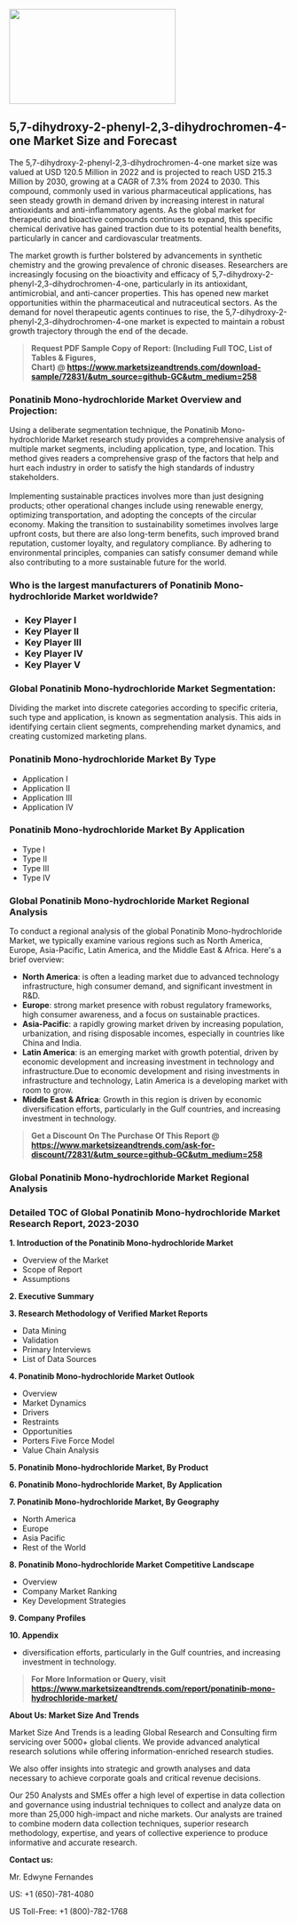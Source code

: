 <p><img class="alignnone size-medium wp-image-20088" src="https://ffe5etoiles.com/wp-content/uploads/2024/12/MST1-300x171.png" alt="" width="300" height="171" /></p><h2>5,7-dihydroxy-2-phenyl-2,3-dihydrochromen-4-one Market Size and Forecast</h2><p>The 5,7-dihydroxy-2-phenyl-2,3-dihydrochromen-4-one market size was valued at USD 120.5 Million in 2022 and is projected to reach USD 215.3 Million by 2030, growing at a CAGR of 7.3% from 2024 to 2030. This compound, commonly used in various pharmaceutical applications, has seen steady growth in demand driven by increasing interest in natural antioxidants and anti-inflammatory agents. As the global market for therapeutic and bioactive compounds continues to expand, this specific chemical derivative has gained traction due to its potential health benefits, particularly in cancer and cardiovascular treatments.</p><p>The market growth is further bolstered by advancements in synthetic chemistry and the growing prevalence of chronic diseases. Researchers are increasingly focusing on the bioactivity and efficacy of 5,7-dihydroxy-2-phenyl-2,3-dihydrochromen-4-one, particularly in its antioxidant, antimicrobial, and anti-cancer properties. This has opened new market opportunities within the pharmaceutical and nutraceutical sectors. As the demand for novel therapeutic agents continues to rise, the 5,7-dihydroxy-2-phenyl-2,3-dihydrochromen-4-one market is expected to maintain a robust growth trajectory through the end of the decade.</p></p><blockquote id="" class=""><strong>Request PDF Sample Copy of Report: (Including Full TOC, List of Tables &amp; Figures, Chart)&nbsp;@&nbsp;<strong><a href="https://www.marketsizeandtrends.com/download-sample/72831/&utm_source=github-GC&utm_medium=258" target="_blank">https://www.marketsizeandtrends.com/download-sample/72831/&utm_source=github-GC&utm_medium=258</a></strong></strong></blockquote><h3 id="" class="">Ponatinib Mono-hydrochloride Market&nbsp;Overview and Projection:</h3><p id="" class="">Using a deliberate segmentation technique, the Ponatinib Mono-hydrochloride Market research study provides a comprehensive analysis of multiple market segments, including application, type, and location. This method gives readers a comprehensive grasp of the factors that help and hurt each industry in order to satisfy the high standards of industry stakeholders. <br /> <br />Implementing sustainable practices involves more than just designing products; other operational changes include using renewable energy, optimizing transportation, and adopting the concepts of the circular economy. Making the transition to sustainability sometimes involves large upfront costs, but there are also long-term benefits, such improved brand reputation, customer loyalty, and regulatory compliance. By adhering to environmental principles, companies can satisfy consumer demand while also contributing to a more sustainable future for the world.</p><h3 id="" class="">Who is the largest manufacturers of&nbsp;Ponatinib Mono-hydrochloride Market worldwide?</h3><h3 class=""><p><ul><li>Key Player I </li><li> Key Player II </li><li> Key Player III </li><li> Key Player IV </li><li> Key Player V</li></ul></p></h3><h3 id="" class="">Global&nbsp;Ponatinib Mono-hydrochloride Market Segmentation:</h3><p id="" class="">Dividing the market into discrete categories according to specific criteria, such type and application, is known as segmentation analysis. This aids in identifying certain client segments, comprehending market dynamics, and creating customized marketing plans.</p><h3 id="" class="">Ponatinib Mono-hydrochloride Market&nbsp;By Type</h3><p><p><ul><li>Application I </li><li> Application II </li><li> Application III </li><li> Application IV</p></li></ul></p></p><h3 id="" class="">Ponatinib Mono-hydrochloride Market&nbsp;By Application</h3><p class=""><p><ul><li>Type I </li><li> Type II </li><li> Type III </li><li> Type IV</li></ul></p></p><h3 id="" class="">Global Ponatinib Mono-hydrochloride Market Regional Analysis</h3><p id="" class="">To conduct a regional analysis of the global Ponatinib Mono-hydrochloride Market, we typically examine various regions such as North America, Europe, Asia-Pacific, Latin America, and the Middle East &amp; Africa. Here's a brief overview:</p><ul><li><strong>North America</strong>: is often a leading market due to advanced technology infrastructure, high consumer demand, and significant investment in R&amp;D.</li><li><strong>Europe</strong>: strong market presence with robust regulatory frameworks, high consumer awareness, and a focus on sustainable practices.</li><li><strong>Asia-Pacific</strong>: a rapidly growing market driven by increasing population, urbanization, and rising disposable incomes, especially in countries like China and India.</li><li><strong>Latin America</strong>: is an emerging market with growth potential, driven by economic development and increasing investment in technology and infrastructure.Due to economic development and rising investments in infrastructure and technology, Latin America is a developing market with room to grow.</li><li><strong>Middle East &amp; Africa</strong>: Growth in this region is driven by economic diversification efforts, particularly in the Gulf countries, and increasing investment in technology.</li></ul><blockquote id="" class=""><strong>Get a Discount On The Purchase Of This Report @ <strong><a href="https://www.marketsizeandtrends.com/ask-for-discount/72831/&utm_source=github-GC&utm_medium=258" target="_blank">https://www.marketsizeandtrends.com/ask-for-discount/72831/&utm_source=github-GC&utm_medium=258</a></strong></strong></blockquote><h3 id="" class="">Global Ponatinib Mono-hydrochloride Market Regional Analysis</h3><h3 id="" class="">Detailed TOC of Global Ponatinib Mono-hydrochloride Market Research Report, 2023-2030</h3><p id="" class=""><strong>1. Introduction of the Ponatinib Mono-hydrochloride Market</strong></p><ul><li>Overview of the Market</li><li>Scope of Report</li><li>Assumptions</li></ul><p id="" class=""><strong>2. Executive Summary</strong></p><p id="" class=""><strong>3. Research Methodology of Verified Market Reports</strong></p><ul><li>Data Mining</li><li>Validation</li><li>Primary Interviews</li><li>List of Data Sources</li></ul><p id="" class=""><strong>4. Ponatinib Mono-hydrochloride Market Outlook</strong></p><ul><li>Overview</li><li>Market Dynamics</li><li>Drivers</li><li>Restraints</li><li>Opportunities</li><li>Porters Five Force Model</li><li>Value Chain Analysis</li></ul><p id="" class=""><strong>5. Ponatinib Mono-hydrochloride Market, By Product</strong></p><p id="" class=""><strong>6. Ponatinib Mono-hydrochloride Market, By Application</strong></p><p id="" class=""><strong>7. Ponatinib Mono-hydrochloride Market, By Geography</strong></p><ul><li>North America</li><li>Europe</li><li>Asia Pacific</li><li>Rest of the World</li></ul><p id="" class=""><strong>8. Ponatinib Mono-hydrochloride Market Competitive Landscape</strong></p><ul><li>Overview</li><li>Company Market Ranking</li><li>Key Development Strategies</li></ul><p id="" class=""><strong>9. Company Profiles</strong></p><p id="" class=""><strong>10. Appendix</strong></p><ul><li>diversification efforts, particularly in the Gulf countries, and increasing investment in technology.</li></ul><blockquote id="" class=""><strong>For More Information or Query, visit <strong><strong><a href="https://www.marketsizeandtrends.com/report/ponatinib-mono-hydrochloride-market/" target="_blank">https://www.marketsizeandtrends.com/report/ponatinib-mono-hydrochloride-market/</a></strong></strong></strong></blockquote><p id="" class=""><strong>About Us: Market Size And Trends</strong></p><p id="" class="">Market Size And Trends is a leading Global Research and Consulting firm servicing over 5000+ global clients. We provide advanced analytical research solutions while offering information-enriched research studies.</p><p id="" class="">We also offer insights into strategic and growth analyses and data necessary to achieve corporate goals and critical revenue decisions.</p><p id="" class="">Our 250 Analysts and SMEs offer a high level of expertise in data collection and governance using industrial techniques to collect and analyze data on more than 25,000 high-impact and niche markets. Our analysts are trained to combine modern data collection techniques, superior research methodology, expertise, and years of collective experience to produce informative and accurate research.</p><p id="" class=""><strong>Contact us:</strong></p><p id="" class="">Mr. Edwyne Fernandes</p><p id="" class="">US: +1 (650)-781-4080</p><p id="" class="">US Toll-Free: +1 (800)-782-1768</p>
